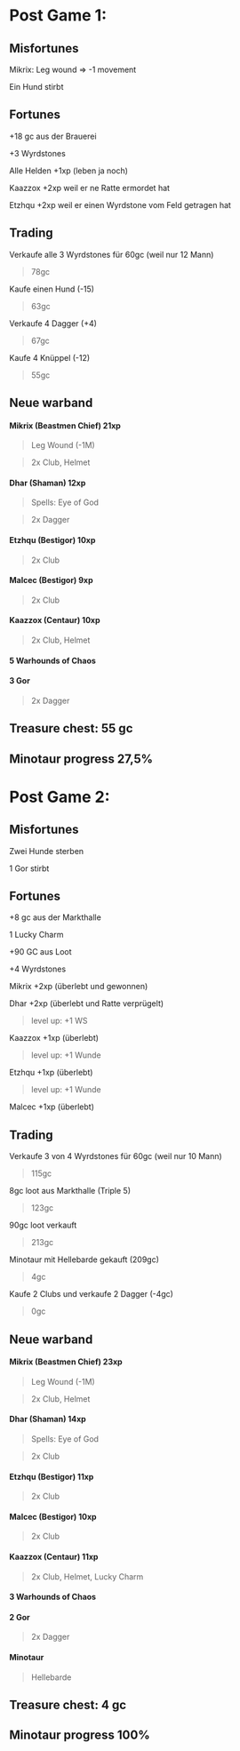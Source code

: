 # Post Game 1:

## Misfortunes

Mikrix: Leg wound => -1 movement

Ein Hund stirbt

## Fortunes

+18 gc aus der Brauerei

+3 Wyrdstones

Alle Helden +1xp (leben ja noch)

Kaazzox +2xp weil er ne Ratte ermordet hat

Etzhqu +2xp weil er einen Wyrdstone vom Feld getragen hat

## Trading

Verkaufe alle 3 Wyrdstones für 60gc (weil nur 12 Mann)
> 78gc

Kaufe einen Hund (-15)

> 63gc

Verkaufe 4 Dagger (+4)

> 67gc

Kaufe 4 Knüppel (-12)

> 55gc

## Neue warband

#### Mikrix (Beastmen Chief) 21xp

> Leg Wound (-1M)

> 2x Club, Helmet

#### Dhar (Shaman) 12xp

> Spells: Eye of God

> 2x Dagger

#### Etzhqu (Bestigor) 10xp

> 2x Club

#### Malcec (Bestigor) 9xp

>2x Club

#### Kaazzox (Centaur) 10xp

> 2x Club, Helmet

#### 5 Warhounds of Chaos

#### 3 Gor

> 2x Dagger

## Treasure chest: 55 gc

## Minotaur progress 27,5%


# Post Game 2:

## Misfortunes

Zwei Hunde sterben

1 Gor stirbt

## Fortunes

+8 gc aus der Markthalle

1 Lucky Charm

+90 GC aus Loot

+4 Wyrdstones

Mikrix +2xp (überlebt und gewonnen)

Dhar +2xp (überlebt und Ratte verprügelt)

> level up: +1 WS

Kaazzox +1xp (überlebt)

> level up: +1 Wunde

Etzhqu +1xp (überlebt)

> level up: +1 Wunde

Malcec +1xp (überlebt)

## Trading

Verkaufe 3 von 4 Wyrdstones für 60gc (weil nur 10 Mann)
> 115gc

8gc loot aus Markthalle (Triple 5)

> 123gc

90gc loot verkauft 

> 213gc

Minotaur mit Hellebarde gekauft (209gc)

> 4gc

Kaufe 2 Clubs und verkaufe 2 Dagger (-4gc)

> 0gc

## Neue warband

#### Mikrix (Beastmen Chief) 23xp

> Leg Wound (-1M)

> 2x Club, Helmet

#### Dhar (Shaman) 14xp

> Spells: Eye of God

> 2x Club

#### Etzhqu (Bestigor) 11xp

> 2x Club

#### Malcec (Bestigor) 10xp

>2x Club

#### Kaazzox (Centaur) 11xp

> 2x Club, Helmet, Lucky Charm

#### 3 Warhounds of Chaos

#### 2 Gor

> 2x Dagger

#### Minotaur

> Hellebarde 

## Treasure chest: 4 gc

## Minotaur progress 100%


